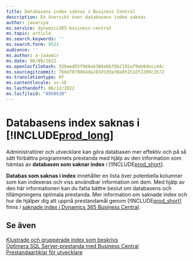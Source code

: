 ```yaml
---
title: Databasens index saknas i Business Central
description: En översikt över databasens index saknas
author: javariya
ms.service: dynamics365-business-central
ms.topic: article
ms.search.keywords: ''
ms.search.form: 9521
audience: ''
ms.author: a-jaaamir
ms.date: 06/09/2022
ms.openlocfilehash: 55beed55f966eb366e6bf0b2192af9eb0decc44c
ms.sourcegitcommit: 7b6d70798b4da283d1d3e38a05151df2209c2b72
ms.translationtype: HT
ms.contentlocale: sv-SE
ms.lasthandoff: 06/12/2022
ms.locfileid: "8950538"
---
```

# <a name="database-missing-indexes-in-prod_long"></a>Databasens index saknas i [!INCLUDE[prod_long](includes/prod_long.md)]

Administratörer och utvecklare kan göra databasen mer effektiv och på så sätt förbättra programmets prestanda med hjälp av den information som hämtas av **databasen som saknar index** i [!INCLUDE[prod_short](includes/prod_short.md)].

**Databas som saknas i index** innehåller en lista över potentiella kolumner som kan indexeras och viss användbar information om dem. Med hjälp av den här informationen kan du fatta bättre beslut om databasens och tillämpningens optimala prestanda. Mer information om saknade index och hur de hjälper dig att uppnå prestandamål genom [!INCLUDE[prod_short](includes/prod_short.md)] finns i [saknade index i Dynamics 365 Business Central](/dynamics365/business-central/dev-itpro/administration/database-missing-indexes).

## <a name="see-also"></a>Se även

[Klustrade och grupperade index som beskrivs](/sql/relational-databases/indexes/clustered-and-nonclustered-indexes-described)  
[Optimera SQL Server-prestanda med Business Central](/dynamics365/business-central/dev-itpro/administration/optimize-sql-server-performance)  
[Prestandaartiklar för utvecklare](/dynamics365/business-central/dev-itpro/performance/performance-developer)  
